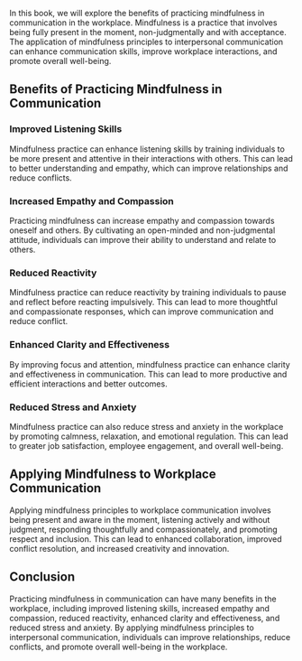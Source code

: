 
In this book, we will explore the benefits of practicing mindfulness in communication in the workplace. Mindfulness is a practice that involves being fully present in the moment, non-judgmentally and with acceptance. The application of mindfulness principles to interpersonal communication can enhance communication skills, improve workplace interactions, and promote overall well-being.

Benefits of Practicing Mindfulness in Communication
---------------------------------------------------

### Improved Listening Skills

Mindfulness practice can enhance listening skills by training individuals to be more present and attentive in their interactions with others. This can lead to better understanding and empathy, which can improve relationships and reduce conflicts.

### Increased Empathy and Compassion

Practicing mindfulness can increase empathy and compassion towards oneself and others. By cultivating an open-minded and non-judgmental attitude, individuals can improve their ability to understand and relate to others.

### Reduced Reactivity

Mindfulness practice can reduce reactivity by training individuals to pause and reflect before reacting impulsively. This can lead to more thoughtful and compassionate responses, which can improve communication and reduce conflict.

### Enhanced Clarity and Effectiveness

By improving focus and attention, mindfulness practice can enhance clarity and effectiveness in communication. This can lead to more productive and efficient interactions and better outcomes.

### Reduced Stress and Anxiety

Mindfulness practice can also reduce stress and anxiety in the workplace by promoting calmness, relaxation, and emotional regulation. This can lead to greater job satisfaction, employee engagement, and overall well-being.

Applying Mindfulness to Workplace Communication
-----------------------------------------------

Applying mindfulness principles to workplace communication involves being present and aware in the moment, listening actively and without judgment, responding thoughtfully and compassionately, and promoting respect and inclusion. This can lead to enhanced collaboration, improved conflict resolution, and increased creativity and innovation.

Conclusion
----------

Practicing mindfulness in communication can have many benefits in the workplace, including improved listening skills, increased empathy and compassion, reduced reactivity, enhanced clarity and effectiveness, and reduced stress and anxiety. By applying mindfulness principles to interpersonal communication, individuals can improve relationships, reduce conflicts, and promote overall well-being in the workplace.
